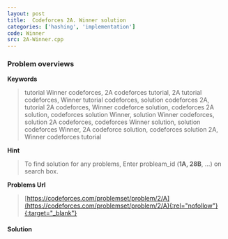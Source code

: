 ```yaml
---
layout: post
title:  Codeforces 2A. Winner solution
categories: ['hashing', 'implementation']
code: Winner
src: 2A-Winner.cpp
---
```

### **Problem overviews**

**Keywords**
> tutorial Winner codeforces, 2A codeforces tutorial, 2A tutorial codeforces, Winner tutorial codeforces, solution codeforces 2A, tutorial 2A codeforces, Winner codeforce solution, codeforces 2A solution, codeforces solution Winner, solution Winner codeforces, solution 2A codeforces, codeforces Winner solution, solution codeforces Winner, 2A codeforce solution, codeforces solution 2A, Winner codeforces tutorial

**Hint**
> To find solution for any problems, Enter probleam_id (**1A, 28B**, ...) on search box. 

**Problems Url**
> [https://codeforces.com/problemset/problem/2/A](https://codeforces.com/problemset/problem/2/A){:rel="nofollow"}{:target="_blank"}

#### **Solution**



